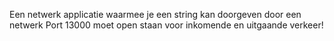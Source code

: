 Een netwerk applicatie waarmee je een string kan doorgeven door een netwerk
Port 13000 moet open staan voor inkomende en uitgaande verkeer!
